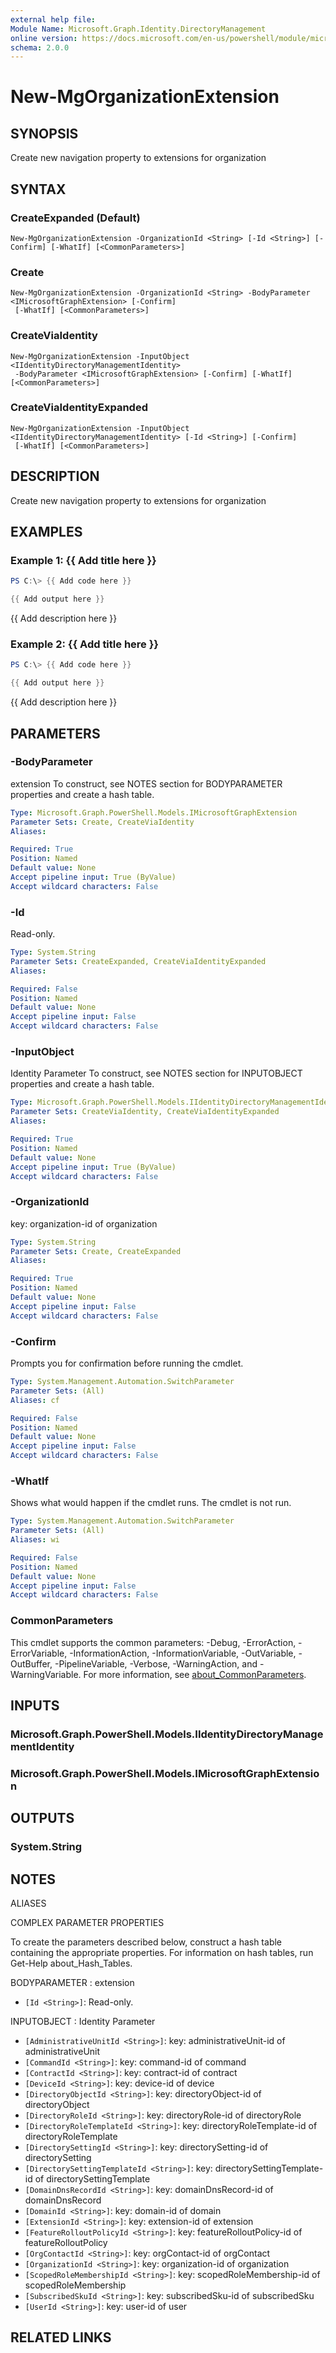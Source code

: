 ```yaml
---
external help file:
Module Name: Microsoft.Graph.Identity.DirectoryManagement
online version: https://docs.microsoft.com/en-us/powershell/module/microsoft.graph.identity.directorymanagement/new-mgorganizationextension
schema: 2.0.0
---
```


# New-MgOrganizationExtension

## SYNOPSIS
Create new navigation property to extensions for organization

## SYNTAX

### CreateExpanded (Default)
```
New-MgOrganizationExtension -OrganizationId <String> [-Id <String>] [-Confirm] [-WhatIf] [<CommonParameters>]
```

### Create
```
New-MgOrganizationExtension -OrganizationId <String> -BodyParameter <IMicrosoftGraphExtension> [-Confirm]
 [-WhatIf] [<CommonParameters>]
```

### CreateViaIdentity
```
New-MgOrganizationExtension -InputObject <IIdentityDirectoryManagementIdentity>
 -BodyParameter <IMicrosoftGraphExtension> [-Confirm] [-WhatIf] [<CommonParameters>]
```

### CreateViaIdentityExpanded
```
New-MgOrganizationExtension -InputObject <IIdentityDirectoryManagementIdentity> [-Id <String>] [-Confirm]
 [-WhatIf] [<CommonParameters>]
```

## DESCRIPTION
Create new navigation property to extensions for organization

## EXAMPLES

### Example 1: {{ Add title here }}
```powershell
PS C:\> {{ Add code here }}

{{ Add output here }}
```

{{ Add description here }}

### Example 2: {{ Add title here }}
```powershell
PS C:\> {{ Add code here }}

{{ Add output here }}
```

{{ Add description here }}

## PARAMETERS

### -BodyParameter
extension
To construct, see NOTES section for BODYPARAMETER properties and create a hash table.

```yaml
Type: Microsoft.Graph.PowerShell.Models.IMicrosoftGraphExtension
Parameter Sets: Create, CreateViaIdentity
Aliases:

Required: True
Position: Named
Default value: None
Accept pipeline input: True (ByValue)
Accept wildcard characters: False
```

### -Id
Read-only.

```yaml
Type: System.String
Parameter Sets: CreateExpanded, CreateViaIdentityExpanded
Aliases:

Required: False
Position: Named
Default value: None
Accept pipeline input: False
Accept wildcard characters: False
```

### -InputObject
Identity Parameter
To construct, see NOTES section for INPUTOBJECT properties and create a hash table.

```yaml
Type: Microsoft.Graph.PowerShell.Models.IIdentityDirectoryManagementIdentity
Parameter Sets: CreateViaIdentity, CreateViaIdentityExpanded
Aliases:

Required: True
Position: Named
Default value: None
Accept pipeline input: True (ByValue)
Accept wildcard characters: False
```

### -OrganizationId
key: organization-id of organization

```yaml
Type: System.String
Parameter Sets: Create, CreateExpanded
Aliases:

Required: True
Position: Named
Default value: None
Accept pipeline input: False
Accept wildcard characters: False
```

### -Confirm
Prompts you for confirmation before running the cmdlet.

```yaml
Type: System.Management.Automation.SwitchParameter
Parameter Sets: (All)
Aliases: cf

Required: False
Position: Named
Default value: None
Accept pipeline input: False
Accept wildcard characters: False
```

### -WhatIf
Shows what would happen if the cmdlet runs.
The cmdlet is not run.

```yaml
Type: System.Management.Automation.SwitchParameter
Parameter Sets: (All)
Aliases: wi

Required: False
Position: Named
Default value: None
Accept pipeline input: False
Accept wildcard characters: False
```

### CommonParameters
This cmdlet supports the common parameters: -Debug, -ErrorAction, -ErrorVariable, -InformationAction, -InformationVariable, -OutVariable, -OutBuffer, -PipelineVariable, -Verbose, -WarningAction, and -WarningVariable. For more information, see [about_CommonParameters](http://go.microsoft.com/fwlink/?LinkID=113216).

## INPUTS

### Microsoft.Graph.PowerShell.Models.IIdentityDirectoryManagementIdentity

### Microsoft.Graph.PowerShell.Models.IMicrosoftGraphExtension

## OUTPUTS

### System.String

## NOTES

ALIASES

COMPLEX PARAMETER PROPERTIES

To create the parameters described below, construct a hash table containing the appropriate properties. For information on hash tables, run Get-Help about_Hash_Tables.


BODYPARAMETER <IMicrosoftGraphExtension>: extension
  - `[Id <String>]`: Read-only.

INPUTOBJECT <IIdentityDirectoryManagementIdentity>: Identity Parameter
  - `[AdministrativeUnitId <String>]`: key: administrativeUnit-id of administrativeUnit
  - `[CommandId <String>]`: key: command-id of command
  - `[ContractId <String>]`: key: contract-id of contract
  - `[DeviceId <String>]`: key: device-id of device
  - `[DirectoryObjectId <String>]`: key: directoryObject-id of directoryObject
  - `[DirectoryRoleId <String>]`: key: directoryRole-id of directoryRole
  - `[DirectoryRoleTemplateId <String>]`: key: directoryRoleTemplate-id of directoryRoleTemplate
  - `[DirectorySettingId <String>]`: key: directorySetting-id of directorySetting
  - `[DirectorySettingTemplateId <String>]`: key: directorySettingTemplate-id of directorySettingTemplate
  - `[DomainDnsRecordId <String>]`: key: domainDnsRecord-id of domainDnsRecord
  - `[DomainId <String>]`: key: domain-id of domain
  - `[ExtensionId <String>]`: key: extension-id of extension
  - `[FeatureRolloutPolicyId <String>]`: key: featureRolloutPolicy-id of featureRolloutPolicy
  - `[OrgContactId <String>]`: key: orgContact-id of orgContact
  - `[OrganizationId <String>]`: key: organization-id of organization
  - `[ScopedRoleMembershipId <String>]`: key: scopedRoleMembership-id of scopedRoleMembership
  - `[SubscribedSkuId <String>]`: key: subscribedSku-id of subscribedSku
  - `[UserId <String>]`: key: user-id of user

## RELATED LINKS


